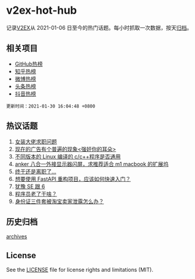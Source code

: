 # v2ex-hot-hub

 记录[V2EX](https://www.v2ex.com/)从 2021-01-06 日至今的热门话题。每小时抓取一次数据，按天[归档](archives)。
 
 ## 相关项目

- [GitHub热榜](https://github.com/lonnyzhang423/github-hot-hub)
- [知乎热榜](https://github.com/lonnyzhang423/zhihu-hot-hub)
- [微博热榜](https://github.com/lonnyzhang423/weibo-hot-hub)
- [头条热榜](https://github.com/lonnyzhang423/toutiao-hot-hub)
- [抖音热榜](https://github.com/lonnyzhang423/douyin-hot-hub)


 `更新时间：2021-01-30 16:04:48 +0800`

## 热议话题

1. [女装大佬求职问题](https://www.v2ex.com/t/749622)
1. [现在的广告有个普遍的现象<强奸你的耳朵>](https://www.v2ex.com/t/749629)
1. [不同版本的 Linux 编译的 c/c++程序是否通用](https://www.v2ex.com/t/749654)
1. [anker 八合一外接显示器闪屏，求推荐适合 m1 macbook 的扩展坞](https://www.v2ex.com/t/749663)
1. [终于还是离职了...](https://www.v2ex.com/t/749695)
1. [想要使用 FastAPI 重构项目，应该如何快速入门？](https://www.v2ex.com/t/749706)
1. [犹豫 SE 跟 6](https://www.v2ex.com/t/749623)
1. [程序员老了干啥？](https://www.v2ex.com/t/749714)
1. [身份证三件套被淘宝卖家泄露怎么办？](https://www.v2ex.com/t/749777)

## 历史归档

[archives](archives)

## License

See the [LICENSE](LICENSE) file for license rights and limitations (MIT).
